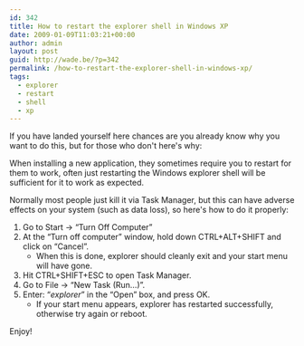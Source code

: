 ```yaml
---
id: 342
title: How to restart the explorer shell in Windows XP
date: 2009-01-09T11:03:21+00:00
author: admin
layout: post
guid: http://wade.be/?p=342
permalink: /how-to-restart-the-explorer-shell-in-windows-xp/
tags:
  - explorer
  - restart
  - shell
  - xp
---
```

<p class="lead">
  If you have landed yourself here chances are you already know why you want to do this, but for those who don't here's why:
</p>

When installing a new application, they sometimes require you to restart for them to work, often just restarting the Windows explorer shell will be sufficient for it to work as expected.

Normally most people just kill it via Task Manager, but this can have adverse effects on your system (such as data loss), so here's how to do it properly:

<!--more-->

  1. Go to Start -> &#8220;Turn Off Computer&#8221;
  2. At the &#8220;Turn off computer&#8221; window, hold down CTRL+ALT+SHIFT and click on &#8220;Cancel&#8221;. 
      * When this is done, explorer should cleanly exit and your start menu will have gone.
  3. Hit CTRL+SHIFT+ESC to open Task Manager.
  4. Go to File -> &#8220;New Task (Run&#8230;)&#8221;.
  5. Enter: &#8220;_explorer_&#8221; in the &#8220;Open&#8221; box, and press OK. 
      * If your start menu appears, explorer has restarted successfully, otherwise try again or reboot.

Enjoy!